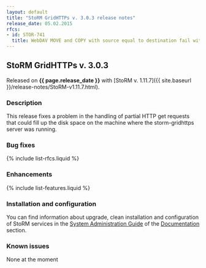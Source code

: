 ```yaml
---
layout: default
title: "StoRM GridHTTPs v. 3.0.3 release notes"
release_date: 05.02.2015
rfcs:
- id: STOR-741
  title: WebDAV MOVE and COPY with source equal to destination fail with 412 instead of 403
---
```


## StoRM GridHTTPs v. 3.0.3

Released on **{{ page.release_date }}** with [StoRM v. 1.11.7]({{ site.baseurl }}/release-notes/StoRM-v1.11.7.html).

### Description

This release fixes a problem in the handling of partial HTTP get requests that
could fill up the disk space on the machine where the storm-gridhttps server
was running.

### Bug fixes

{% include list-rfcs.liquid %}

### Enhancements

{% include list-features.liquid %}

### Installation and configuration

You can find information about upgrade, clean installation and configuration of StoRM services in the [System Administration Guide][storm-sysadmin-guide] of the [Documentation][storm-documentation] section.

### Known issues

None at the moment

[storm-documentation]: {{site.baseurl}}/documentation.html
[storm-sysadmin-guide]: {{site.baseurl}}/documentation/sysadmin-guide/1.11.7
